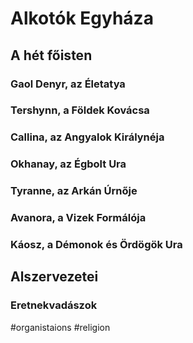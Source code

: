 # Alkotók Egyháza

## A hét főisten
### Gaol Denyr, az Életatya
### Tershynn, a Földek Kovácsa
### Callina, az Angyalok Királynéja
### Okhanay, az Égbolt Ura
### Tyranne, az Arkán Úrnője
### Avanora, a Vizek Formálója
### Káosz, a Démonok és Ördögök Ura
## Alszervezetei
### Eretnekvadászok

#organistaions #religion